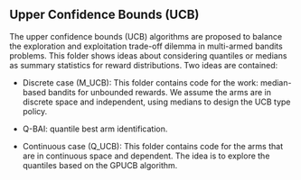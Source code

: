 ## Upper Confidence Bounds (UCB)

The upper confidence bounds (UCB) algorithms are proposed to balance the exploration and exploitation trade-off dilemma in multi-armed bandits problems. This folder shows ideas about considering quantiles or medians as summary statistics for reward distributions. Two ideas are contained:
- Discrete case (M_UCB):
This folder contains code for the work: median-based bandits for unbounded rewards. We assume the arms are in discrete space and independent, using medians to design the UCB type policy. 


- Q-BAI: quantile best arm identification.

- Continuous case (Q_UCB):
This folder contains code for the arms that are in continuous space and dependent. The idea is to explore the quantiles based on the GPUCB algorithm. 
